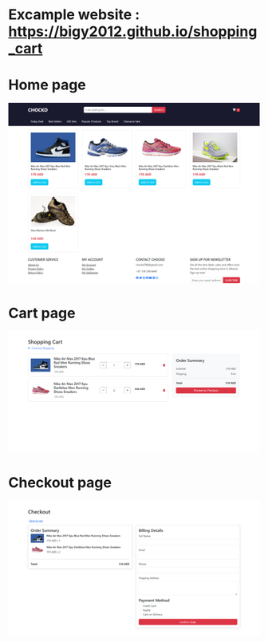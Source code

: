 # Excample website : https://bigy2012.github.io/shopping_cart



# Home page
![alt text](./image/readme/screencapture-127-0-0-1-5500-2025-02-02-18_39_39.png)


# Cart page
![alt text](./image/readme/screencapture-127-0-0-1-5500-cart-html-2025-02-02-18_39_52.png)


# Checkout page
![alt text](./image/readme/screencapture-127-0-0-1-5500-checkout-html-2025-02-02-18_40_06.png)
